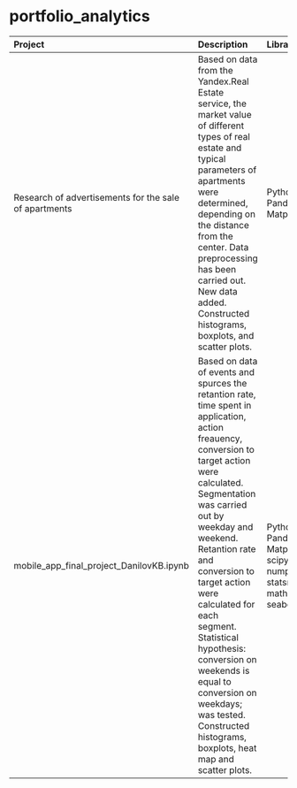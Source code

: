 # portfolio_analytics
|Project                       | Description          | Libraries                    |
| :------------------------------| :--------------------- |:---------------------------|
| Research of advertisements for the sale of apartments|Based on data from the Yandex.Real Estate service, the market value  of different types of real estate and typical parameters of apartments were determined, depending on the distance from the center. Data preprocessing has been carried out. New data added. Constructed histograms, boxplots, and scatter plots. | Python, Pandas,  Matplotlib |
|mobile_app_final_project_DanilovKB.ipynb| Based on data of events and spurces the retantion rate, time spent in application, action freauency, conversion to target action were calculated. Segmentation was carried out by weekday and weekend. Retantion rate and conversion to target action were calculated for each segment. Statistical hypothesis: conversion on weekends is equal to conversion on weekdays; was tested. Constructed histograms, boxplots, heat map and scatter plots.  | Python, Pandas,  Matplotlib, scipy.stats, numpy, statsmodels, math, seaborn |
